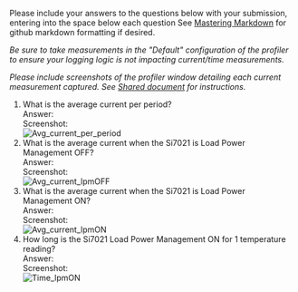 Please include your answers to the questions below with your submission, entering into the space below each question
See [Mastering Markdown](https://guides.github.com/features/mastering-markdown/) for github markdown formatting if desired.

*Be sure to take measurements in the "Default" configuration of the profiler to ensure your logging logic is not impacting current/time measurements.*

*Please include screenshots of the profiler window detailing each current measurement captured.  See [Shared document](https://docs.google.com/document/d/1Ro9G2Nsr_ZXDhBYJ6YyF9CPivb--6UjhHRmVhDGySag/edit?usp=sharing) for instructions.* 

1. What is the average current per period?   
   Answer:
   <br>Screenshot:  
   ![Avg_current_per_period](https://github.com/CU-ECEN-5823/assignment-3-i2c-load-power-management-PuneetBansal/blob/master/screenshots/Avg_current_per_period.JPG)  
2. What is the average current when the Si7021 is Load Power Management OFF?  
   Answer:
   <br>Screenshot:  
   ![Avg_current_lpmOFF](https://github.com/CU-ECEN-5823/assignment-3-i2c-load-power-management-PuneetBansal/blob/master/screenshots/Avg_current_lpmOFF.JPG)
3. What is the average current when the Si7021 is Load Power Management ON?  
   Answer:
   <br>Screenshot:  
   ![Avg_current_lpmON](https://github.com/CU-ECEN-5823/assignment-3-i2c-load-power-management-PuneetBansal/blob/master/screenshots/Avg_current_lpmON.JPG)
4. How long is the Si7021 Load Power Management ON for 1 temperature reading?  
   Answer:
   <br>Screenshot:  
   ![Time_lpmON](https://github.com/CU-ECEN-5823/assignment-3-i2c-load-power-management-PuneetBansal/blob/master/screenshots/Time_lpmON.JPG)
